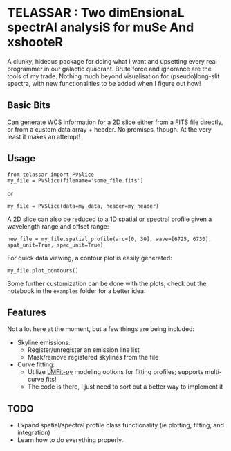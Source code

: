 TELASSAR : Two dimEnsionaL spectrAl analysiS for muSe And xshooteR
==================================================================

A clunky, hideous package for doing what I want and upsetting every real programmer in our galactic quadrant. Brute force and ignorance are the tools of my trade. Nothing much beyond visualisation for (pseudo)long-slit spectra, with new functionalities to be added when I figure out how!

Basic Bits
-----
Can generate WCS information for a 2D slice either from a FITS file directly, or from a custom data array + header. No promises, though. At the very least it makes an attempt!

Usage
-----
```
from telassar import PVSlice
my_file = PVSlice(filename='some_file.fits')
``` 
or
```
my_file = PVSlice(data=my_data, header=my_header)
``` 

A 2D slice can also be reduced to a 1D spatial or spectral profile given a wavelength range and offset range:
```
new_file = my_file.spatial_profile(arc=[0, 30], wave=[6725, 6730], spat_unit=True, spec_unit=True)
```

For quick data viewing, a contour plot is easily generated:
```
my_file.plot_contours()
```

Some further customization can be done with the plots; check out the notebook in the `examples` folder for a better idea.


Features
---------
Not a lot here at the moment, but a few things are being included:

- Skyline emissions:
  * Register/unregister an emission line list
  * Mask/remove registered skylines from the file 
- Curve fitting:
  * Utilize [LMFit-py](https://lmfit.github.io/lmfit-py/) modeling options for fitting profiles; supports multi-curve fits!
  * The code is there, I just need to sort out a better way to implement it

TODO
-----
- Expand spatial/spectral profile class functionality (ie plotting, fitting, and integration)
- Learn how to do everything properly.
